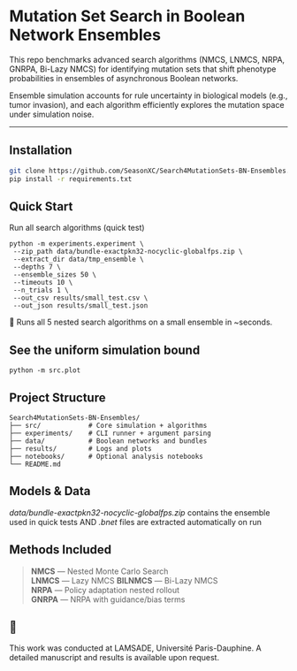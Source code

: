 # Mutation Set Search in Boolean Network Ensembles

This repo benchmarks advanced search algorithms (NMCS, LNMCS, NRPA, GNRPA, Bi-Lazy NMCS) for identifying mutation sets that shift phenotype probabilities in ensembles of asynchronous Boolean networks.

Ensemble simulation accounts for rule uncertainty in biological models (e.g., tumor invasion), and each algorithm efficiently explores the mutation space under simulation noise.

---

## Installation

```bash
git clone https://github.com/SeasonXC/Search4MutationSets-BN-Ensembles.git
pip install -r requirements.txt
```

## Quick Start
 Run all search algorithms (quick test)
 ```
python -m experiments.experiment \
  --zip_path data/bundle-exactpkn32-nocyclic-globalfps.zip \
  --extract_dir data/tmp_ensemble \
  --depths 7 \
  --ensemble_sizes 50 \
  --timeouts 10 \
  --n_trials 1 \
  --out_csv results/small_test.csv \
  --out_json results/small_test.json
```
📝 Runs all 5 nested search algorithms on a small ensemble in ~seconds.

## See the uniform simulation bound 
```
python -m src.plot
```

## Project Structure
```
Search4MutationSets-BN-Ensembles/
├── src/            # Core simulation + algorithms
├── experiments/    # CLI runner + argument parsing
├── data/           # Boolean networks and bundles
├── results/        # Logs and plots
├── notebooks/      # Optional analysis notebooks
└── README.md
```

## Models & Data
*data/bundle-exactpkn32-nocyclic-globalfps.zip* contains the ensemble used in quick tests AND *.bnet* files are extracted automatically on run

## Methods Included
> **NMCS** — Nested Monte Carlo Search  
> **LNMCS** — Lazy NMCS 
> **BILNMCS** — Bi-Lazy NMCS  
> **NRPA** — Policy adaptation nested rollout  
> **GNRPA** — NRPA with guidance/bias terms

## 📍 
This work was conducted at LAMSADE, Université Paris-Dauphine. A detailed manuscript and results is available upon request.

